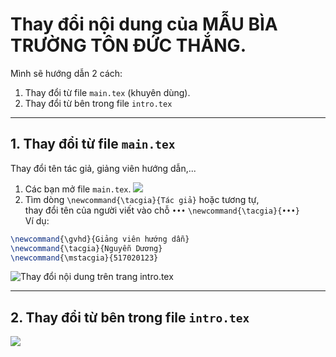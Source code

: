 # Thay đổi nội dung của MẪU BÌA TRƯỜNG TÔN ĐỨC THẮNG.
Mình sẽ hướng dẫn 2 cách:
  1. Thay đổi từ file `main.tex` (khuyên dùng).
  2. Thay đổi từ bên trong file `intro.tex`
  
---
## 1. Thay đổi từ file `main.tex`
Thay đổi tên tác giả, giảng viên hướng dẫn,...
1. Các bạn mở file `main.tex`.
![](https://scontent.xx.fbcdn.net/v/t1.15752-9/123218994_355920365666542_2084297664279230021_n.png?_nc_cat=102&ccb=2&_nc_sid=58c789&_nc_ohc=IZsDUsV-wMQAX9iEhGx&_nc_ad=z-m&_nc_cid=0&_nc_ht=scontent.xx&oh=a02235a601fa750820b748e50471f2cf&oe=5FC10F7D)
2. Tìm dòng `\newcommand{\tacgia}{Tác giả}` hoặc tương tự,\
thay đổi tên của người viết vào chỗ `•••` `\newcommand{\tacgia}{•••}`\
Ví dụ:
```tex
\newcommand{\gvhd}{Giảng viên hướng dẫn}
\newcommand{\tacgia}{Nguyễn Dương}
\newcommand{\mstacgia}{517020123}
```
![Thay đổi nội dung trên trang intro.tex](https://scontent.xx.fbcdn.net/v/t1.15752-9/123064046_1453626421506509_4380638689436494755_n.png?_nc_cat=106&ccb=2&_nc_sid=58c789&_nc_ohc=j1NkuaPLrzwAX-ihiPJ&_nc_ad=z-m&_nc_cid=0&_nc_ht=scontent.xx&oh=47a55e1fd3f3086b0083be9d0840f86e&oe=5FC36FD4)

---
## 2. Thay đổi từ bên trong file `intro.tex`
![](https://upload.wikimedia.org/wikipedia/commons/a/aa/Logo_Google_2013_Official.svg)
